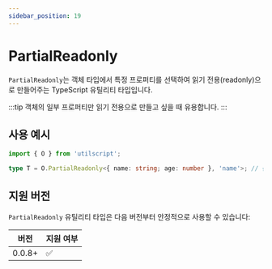 ```yaml
---
sidebar_position: 19
---
```


# PartialReadonly

`PartialReadonly`는 객체 타입에서 특정 프로퍼티를 선택하여 읽기 전용(readonly)으로 만들어주는 TypeScript 유틸리티 타입입니다.

:::tip
객체의 일부 프로퍼티만 읽기 전용으로 만들고 싶을 때 유용합니다.
:::

## 사용 예시

```ts
import { O } from 'utilscript';

type T = O.PartialReadonly<{ name: string; age: number }, 'name'>; // { readonly name: string; age: number }
```

## 지원 버전

`PartialReadonly` 유틸리티 타입은 다음 버전부터 안정적으로 사용할 수 있습니다:

| 버전   | 지원 여부 |
| ------ | --------- |
| 0.0.8+ | ✅        |
